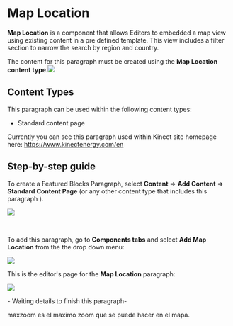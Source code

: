 # Map Location

**Map Location** is a component that allows Editors to embedded a map view using existing content in a pre defined template. This view includes a filter section to narrow the search by region and country.

The content for this paragraph must be created using the **Map Location content type**.![](https://blobscdn.gitbook.com/v0/b/gitbook-28427.appspot.com/o/assets%2F-LLjYtHePCsCaZ9F3NOs%2F-LOT46IhqJVlHMzPl5m_%2F-LOT4aDY6tqOMNzq17kD%2FMap_location_view.png?alt=media&token=43c07efe-bac1-4b54-bca3-9c1ae8475ec3)

## **Content Types** <a id="content-types"></a>

This paragraph can be used within the following content types:

* Standard content page

Currently you can see this paragraph used within Kinect site homepage here: https://www.kinectenergy.com/en

## **Step-by-step guide** <a id="step-by-step-guide"></a>

To create a Featured Blocks Paragraph, select **Content** =&gt; **Add Content** =&gt; **Standard Content Page** \(or any other content type that includes this paragraph \).

![](https://blobscdn.gitbook.com/v0/b/gitbook-28427.appspot.com/o/assets%2F-LLjYtHePCsCaZ9F3NOs%2F-LOIpJZ8CuO82DSVQWdh%2F-LOIpNYO9uvQ5E2AjMU6%2FGen_admin_SCP.png?alt=media&token=91268049-0e5c-49c1-a374-793c8aa4deca)

​

To add this paragraph, go to **Components tabs** and select **Add Map Location** from the the drop down menu:

![](https://blobscdn.gitbook.com/v0/b/gitbook-28427.appspot.com/o/assets%2F-LLjYtHePCsCaZ9F3NOs%2F-LMlJW8riS_0RGE0bACw%2F-LMlS1oc3CA9hjSroXo2%2Ffeatured_block_back.png?alt=media&token=81337c52-d2cb-46c9-a550-da7438089e9a)

This is the editor's page for the **Map Location** paragraph:

![](https://blobscdn.gitbook.com/v0/b/gitbook-28427.appspot.com/o/assets%2F-LLjYtHePCsCaZ9F3NOs%2F-LOT4mUZPWG7tJ8VQ6x2%2F-LOT5ui8NFOyM1LCMELt%2Fmap_location-01.png?alt=media&token=b597c092-b278-49d6-9060-387696bf279e)

​- Waiting details to finish this paragraph- 

maxzoom es el maximo zoom que se puede hacer en el mapa. 

